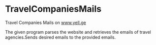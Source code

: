 # TravelCompaniesMails
Travel Companies Mails on www.yell.ge

The given program parses the website and retrieves the emails of travel agencies.Sends desired emails to the provided emails.
